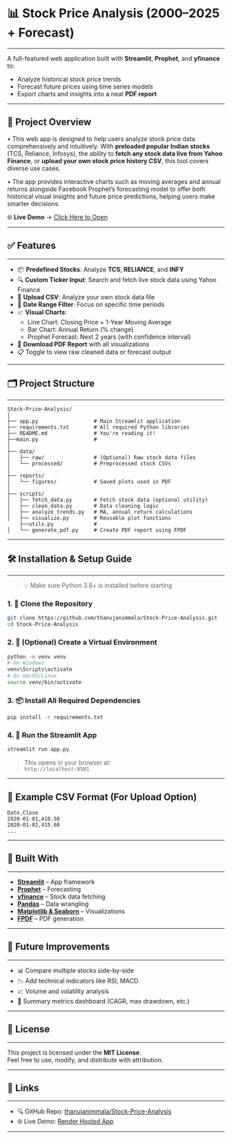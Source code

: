 # 📊 Stock Price Analysis (2000–2025 + Forecast)

---

A full-featured web application built with **Streamlit**, **Prophet**, and **yfinance** to:

- Analyze historical stock price trends  
- Forecast future prices using time series models  
- Export charts and insights into a neat **PDF report**
---

## 🚀 Project Overview

• This web app is designed to help users analyze stock price data comprehensively and intuitively. With **preloaded popular Indian stocks** (TCS, Reliance, Infosys), the ability to **fetch any stock data live from Yahoo Finance**, or **upload your own stock price history CSV**, this tool covers diverse use cases. 

• The app provides interactive charts such as moving averages and annual returns alongside Facebook Prophet’s forecasting model to offer both historical visual insights and future price predictions, helping users make smarter decisions.


🌐 **Live Demo** → [Click Here to Open](https://stock-price-analysis-7x6q.onrender.com/)

---

## ✅ Features

---

- 📦 **Predefined Stocks**: Analyze **TCS**, **RELIANCE**, and **INFY**
- 🔍 **Custom Ticker Input**: Search and fetch live stock data using Yahoo Finance
- 📁 **Upload CSV**: Analyze your own stock data file
- 📅 **Date Range Filter**: Focus on specific time periods
- 📈 **Visual Charts**:
  - Line Chart: Closing Price + 1-Year Moving Average
  - Bar Chart: Annual Return (% change)
  - Prophet Forecast: Next 2 years (with confidence interval)
- 📄 **Download PDF Report** with all visualizations
- 📋 Toggle to view raw cleaned data or forecast output

---

## 🗂️ Project Structure

---

```
Stock-Price-Analysis/
│
├── app.py                  # Main Streamlit application
├── requirements.txt        # All required Python libraries
├── README.md               # You're reading it!
├──main.py                  #
│
├── data/
│   ├── raw/                # (Optional) Raw stock data files
│   └── processed/          # Preprocessed stock CSVs
│
├── reports/
│   └── figures/            # Saved plots used in PDF
│
├── scripts/
│   ├── fetch_data.py       # Fetch stock data (optional utility)
│   ├── clean_data.py       # Data cleaning logic
│   ├── analyze_trends.py   # MA, annual return calculations
│   ├── visualize.py        # Reusable plot functions
    ├──utils.py             #
│   └── generate_pdf.py     # Create PDF report using FPDF
```

---

## 🛠️ Installation & Setup Guide

---

> 💡 Make sure Python 3.8+ is installed before starting

### 1. 🔁 Clone the Repository

```bash
git clone https://github.com/thanujanimmala/Stock-Price-Analysis.git
cd Stock-Price-Analysis
```

### 2. 🧪 (Optional) Create a Virtual Environment

```bash
python -m venv venv
# On Windows
venv\Scripts\activate
# On macOS/Linux
source venv/bin/activate
```

### 3. 📦 Install All Required Dependencies

```bash
pip install -r requirements.txt
```

### 4. 🚀 Run the Streamlit App

```bash
streamlit run app.py
```

> This opens in your browser at:  
> `http://localhost:8501`

---

## 📄 Example CSV Format (For Upload Option)

```csv
Date,Close
2020-01-01,410.50
2020-01-02,415.60
...
```

---

## 🧰 Built With

---

- **[Streamlit](https://streamlit.io/)** – App framework
- **[Prophet](https://facebook.github.io/prophet/)** – Forecasting
- **[yfinance](https://pypi.org/project/yfinance/)** – Stock data fetching
- **[Pandas](https://pandas.pydata.org/)** – Data wrangling
- **[Matplotlib & Seaborn](https://seaborn.pydata.org/)** – Visualizations
- **[FPDF](https://pyfpdf.readthedocs.io/)** – PDF generation

---

## 🚀 Future Improvements

---

- 📊 Compare multiple stocks side-by-side  
- 📉 Add technical indicators like RSI, MACD  
- 📈 Volume and volatility analysis  
- 📌 Summary metrics dashboard (CAGR, max drawdown, etc.)

---

## 📜 License

---

This project is licensed under the **MIT License**.  
Feel free to use, modify, and distribute with attribution.

---

## 🔗 Links

---

- 🔍 GitHub Repo: [thanujanimmala/Stock-Price-Analysis](https://github.com/thanujanimmala/Stock-Price-Analysis)
- 🌐 Live Demo: [Render Hosted App](https://stock-price-analysis-7x6q.onrender.com/)

---
